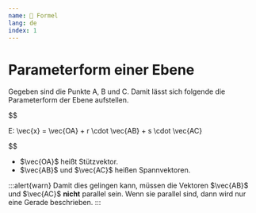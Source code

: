 ```yaml
---
name: 🔖 Formel
lang: de
index: 1
---
```


# Parameterform einer Ebene

Gegeben sind die Punkte A, B und C. Damit lässt sich folgende die Parameterform der Ebene aufstellen.

$$

E: \vec{x} = \vec{OA} + r \cdot \vec{AB} + s \cdot \vec{AC}

$$

- $\vec{OA}$ heißt Stützvektor.
- $\vec{AB}$ und $\vec{AC}$ heißen Spannvektoren.

:::alert{warn}
Damit dies gelingen kann, müssen die Vektoren $\vec{AB}$ und $\vec{AC}$ **nicht** parallel sein. Wenn sie parallel sind, dann wird nur eine Gerade beschrieben.
:::